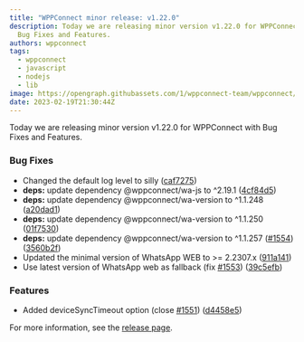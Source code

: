 ```yaml
---
title: "WPPConnect minor release: v1.22.0"
description: Today we are releasing minor version v1.22.0 for WPPConnect with
  Bug Fixes and Features.
authors: wppconnect
tags:
  - wppconnect
  - javascript
  - nodejs
  - lib
image: https://opengraph.githubassets.com/1/wppconnect-team/wppconnect/releases/tag/v1.22.0
date: 2023-02-19T21:30:44Z
---
```


Today we are releasing minor version v1.22.0 for WPPConnect with Bug Fixes and Features.

<!--truncate-->

### Bug Fixes

* Changed the default log level to silly ([caf7275](https://github.com/wppconnect-team/wppconnect/commit/caf727532835a6a5b3783ba0c6ea1187f83f0a28))
* **deps:** update dependency @wppconnect/wa-js to ^2.19.1 ([4cf84d5](https://github.com/wppconnect-team/wppconnect/commit/4cf84d56808c1fa079d0f23a2044964bfd3e60d4))
* **deps:** update dependency @wppconnect/wa-version to ^1.1.248 ([a20dad1](https://github.com/wppconnect-team/wppconnect/commit/a20dad163baabeb7e64010d25dda365cd83c422a))
* **deps:** update dependency @wppconnect/wa-version to ^1.1.250 ([01f7530](https://github.com/wppconnect-team/wppconnect/commit/01f7530abf6aba70b6f391fb41d134440582dc32))
* **deps:** update dependency @wppconnect/wa-version to ^1.1.257 ([#1554](https://github.com/wppconnect-team/wppconnect/issues/1554)) ([3560b2f](https://github.com/wppconnect-team/wppconnect/commit/3560b2f4e93f679d50f26d28f7afa465d5c594ef))
* Updated the minimal version of WhatsApp WEB to >= 2.2307.x ([911a141](https://github.com/wppconnect-team/wppconnect/commit/911a141eb38fd7ebd7563c7a5976a6ce93afc722))
* Use latest version of WhatsApp web as fallback (fix [#1553](https://github.com/wppconnect-team/wppconnect/issues/1553)) ([39c5efb](https://github.com/wppconnect-team/wppconnect/commit/39c5efb691f3d53436fe1dbc621d2bc2c2b48c77))


### Features

* Added deviceSyncTimeout option (close [#1551](https://github.com/wppconnect-team/wppconnect/issues/1551)) ([d4458e5](https://github.com/wppconnect-team/wppconnect/commit/d4458e5c3727b4d96e1595a6f5fa2d798a2bd69a))

For more information, see the [release page](https://github.com/wppconnect-team/wppconnect/releases/tag/v1.22.0).